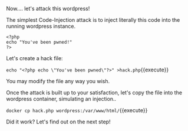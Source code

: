 Now.... let's attack this wordpress!

The simplest Code-Injection attack is to inject literally
this code into the running wordpress instance.

```
<?php
echo "You've been pwned!"
?>
```

Let's create a hack file:

`echo "<?php echo \"You've been pwned\"?>" >hack.php`{{execute}}

You may modify the file any way you wish.

Once the attack is built up to your satisfaction, let's copy the file
into the wordpress container, simulating an injection..

`docker cp hack.php wordpress:/var/www/html/`{{execute}}

Did it work? Let's find out on the next step!
